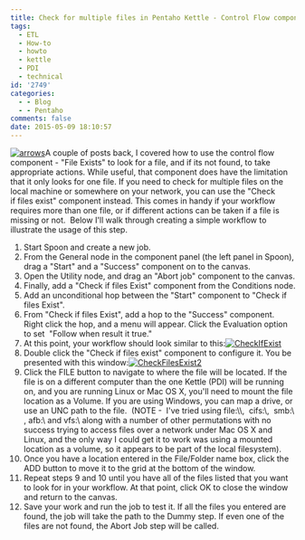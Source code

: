 ```yaml
---
title: Check for multiple files in Pentaho Kettle - Control Flow components - Part 3
tags:
  - ETL
  - How-to
  - howto
  - kettle
  - PDI
  - technical
id: '2749'
categories:
  - - Blog
  - - Pentaho
comments: false
date: 2015-05-09 18:10:57
---
```


[![arrows](http://edpflager.com/wp-content/uploads/2015/05/arrows.jpg)](http://edpflager.com/wp-content/uploads/2015/05/arrows.jpg)A couple of posts back, I covered how to use the control flow component - "File Exists" to look for a file, and if its not found, to take appropriate actions. While useful, that component does have the limitation that it only looks for one file. If you need to check for multiple files on the local machine or somewhere on your network, you can use the "Check if files exist" component instead. This comes in handy if your workflow requires more than one file, or if different actions can be taken if a file is missing or not.  Below I'll walk through creating a simple workflow to illustrate the usage of this step.
<!-- more -->
1.  Start Spoon and create a new job.
2.  From the General node in the component panel (the left panel in Spoon), drag a "Start" and a "Success" component on to the canvas.
3.  Open the Utility node, and drag an "Abort job" component to the canvas.
4.  Finally, add a "Check if files Exist" component from the Conditions node.
5.  Add an unconditional hop between the "Start" component to "Check if files Exist".
6.  From "Check if files Exist", add a hop to the "Success" component. Right click the hop, and a menu will appear. Click the Evaluation option to set  "Follow when result it true."
7.  At this point, your workflow should look similar to this:[![CheckIfExist](http://edpflager.com/wp-content/uploads/2015/05/CheckIfExist-300x127.png)](http://edpflager.com/wp-content/uploads/2015/05/CheckIfExist.png)
8.  Double click the "Check if files exist" component to configure it. You be presented with this window:[![CheckFilesExist2](http://edpflager.com/wp-content/uploads/2015/05/CheckFilesExist2-300x117.png)](http://edpflager.com/wp-content/uploads/2015/05/CheckFilesExist2.png)
9.  Click the FILE button to navigate to where the file will be located. If the file is on a different computer than the one Kettle (PDI) will be running on, and you are running Linux or Mac OS X, you'll need to mount the file location as a Volume. If you are using Windows, you can map a drive, or use an UNC path to the file.  (NOTE -  I've tried using file:\\\\,  cifs:\\,  smb:\\ , afb:\\ and vfs:\\ along with a number of other permutations with no success trying to access files over a network under Mac OS X and Linux, and the only way I could get it to work was using a mounted location as a volume, so it appears to be part of the local filesystem).
10.  Once you have a location entered in the File/Folder name box, click the ADD button to move it to the grid at the bottom of the window.
11.  Repeat steps 9 and 10 until you have all of the files listed that you want to look for in your workflow. At that point, click OK to close the window and return to the canvas.
12.  Save your work and run the job to test it. If all the files you entered are found, the job will take the path to the Dummy step. If even one of the files are not found, the Abort Job step will be called.